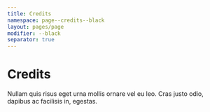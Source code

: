 ```yaml
---
title: Credits
namespace: page--credits--black
layout: pages/page
modifier: --black
separator: true
---
```


# Credits

Nullam quis risus eget urna mollis ornare vel eu leo. Cras justo odio, dapibus ac facilisis in, egestas.
